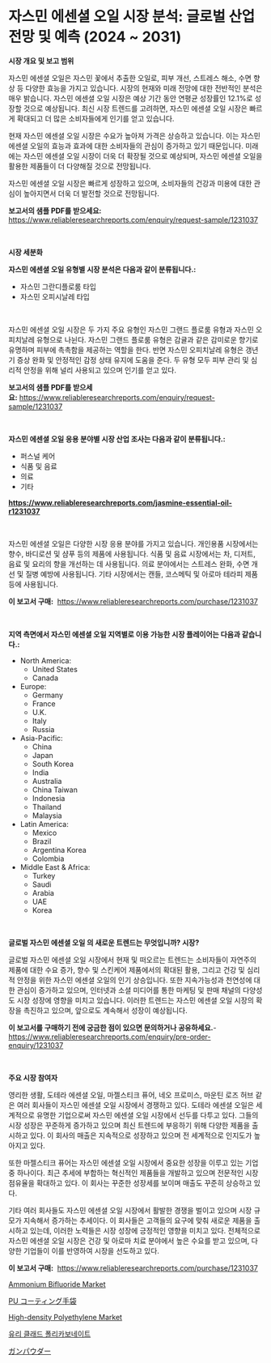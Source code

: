 <p><h1>자스민 에센셜 오일 시장 분석: 글로벌 산업 전망 및 예측 (2024 ~ 2031)</h1></p><p><strong>시장 개요 및 보고 범위</strong></p>
<p><p>자스민 에센셜 오일은 자스민 꽃에서 추출한 오일로, 피부 개선, 스트레스 해소, 수면 향상 등 다양한 효능을 가지고 있습니다. 시장의 현재와 미래 전망에 대한 전반적인 분석은 매우 밝습니다. 자스민 에센셜 오일 시장은 예상 기간 동안 연평균 성장률인 12.1%로 성장할 것으로 예상됩니다. 최신 시장 트렌드를 고려하면, 자스민 에센셜 오일 시장은 빠르게 확대되고 더 많은 소비자들에게 인기를 얻고 있습니다. </p><p>현재 자스민 에센셜 오일 시장은 수요가 높아져 가격은 상승하고 있습니다. 이는 자스민 에센셜 오일의 효능과 효과에 대한 소비자들의 관심이 증가하고 있기 때문입니다. 미래에는 자스민 에센셜 오일 시장이 더욱 더 확장될 것으로 예상되며, 자스민 에센셜 오일을 활용한 제품들이 더 다양해질 것으로 전망됩니다. </p><p>자스민 에센셜 오일 시장은 빠르게 성장하고 있으며, 소비자들의 건강과 미용에 대한 관심이 높아지면서 더욱 더 발전할 것으로 전망됩니다.</p></p>
<p><strong>보고서의 샘플 PDF를 받으세요:</strong> <a href="https://www.reliableresearchreports.com/enquiry/request-sample/1231037">https://www.reliableresearchreports.com/enquiry/request-sample/1231037</a></p>
<p>&nbsp;</p>
<p><strong>시장 세분화</strong></p>
<p><strong>자스민 에센셜 오일 유형별 시장 분석은 다음과 같이 분류됩니다.:</strong></p>
<p><ul><li>자스민 그란디플로룸 타입</li><li>자스민 오피시날레 타입</li></ul></p>
<p>&nbsp;</p>
<p><p>자스민 에센셜 오일 시장은 두 가지 주요 유형인 자스민 그랜드 플로룸 유형과 자스민 오피치날레 유형으로 나뉜다. 자스민 그랜드 플로룸 유형은 감귤과 같은 감미로운 향기로 유명하며 피부에 촉촉함을 제공하는 역할을 한다. 반면 자스민 오피치날레 유형은 갱년기 증상 완화 및 안정적인 감정 상태 유지에 도움을 준다. 두 유형 모두 피부 관리 및 심리적 안정을 위해 널리 사용되고 있으며 인기를 얻고 있다.</p></p>
<p><strong>보고서의 샘플 PDF를 받으세요:</strong>&nbsp;<a href="https://www.reliableresearchreports.com/enquiry/request-sample/1231037">https://www.reliableresearchreports.com/enquiry/request-sample/1231037</a></p>
<p>&nbsp;</p>
<p><strong> 자스민 에센셜 오일 응용 분야별 시장 산업 조사는 다음과 같이 분류됩니다.:</strong></p>
<p><ul><li>퍼스널 케어</li><li>식품 및 음료</li><li>의료</li><li>기타</li></ul></p>
<p><strong><a href="https://www.reliableresearchreports.com/jasmine-essential-oil-r1231037">https://www.reliableresearchreports.com/jasmine-essential-oil-r1231037</a></strong></p>
<p>&nbsp;</p>
<p><p>자스민 에센셜 오일은 다양한 시장 응용 분야를 가지고 있습니다. 개인용품 시장에서는 향수, 바디로션 및 샴푸 등의 제품에 사용됩니다. 식품 및 음료 시장에서는 차, 디저트, 음료 및 요리의 향을 개선하는 데 사용됩니다. 의료 분야에서는 스트레스 완화, 수면 개선 및 질병 예방에 사용됩니다. 기타 시장에서는 캔들, 코스메틱 및 아로마 테라피 제품 등에 사용됩니다.</p></p>
<p><strong>이 보고서 구매:</strong>&nbsp; <a href="https://www.reliableresearchreports.com/purchase/1231037">https://www.reliableresearchreports.com/purchase/1231037</a></p>
<p>&nbsp;</p>
<p><strong>지역 측면에서 자스민 에센셜 오일 지역별로 이용 가능한 시장 플레이어는 다음과 같습니다.:</strong></p>
<p><ul>
    <li>
        North America:
        <ul>
            <li>United States</li>
            <li>Canada</li>
        </ul>
    </li>
    <li>
        Europe:
        <ul>
            <li>Germany</li>
            <li>France</li>
            <li>U.K.</li>
            <li>Italy</li>
            <li>Russia</li>
        </ul>
    </li>
    <li>
        Asia-Pacific:
        <ul>
            <li>China</li>
            <li>Japan</li>
            <li>South Korea</li>
            <li>India</li>
            <li>Australia</li>
            <li>China Taiwan</li>
            <li>Indonesia</li>
            <li>Thailand</li>
            <li>Malaysia</li>
        </ul>
    </li>
    <li>
        Latin America:
        <ul>
            <li>Mexico</li>
            <li>Brazil</li>
            <li>Argentina Korea</li>
            <li>Colombia</li>
        </ul>
    </li>
    <li>
        Middle East & Africa:
        <ul>
            <li>Turkey</li>
            <li>Saudi</li>
            <li>Arabia</li>
            <li>UAE</li>
            <li>Korea</li>
        </ul>
    </li>
    </ul></p>
<p>&nbsp;</p>
<p><strong>글로벌 자스민 에센셜 오일 의 새로운 트렌드는 무엇입니까? 시장?</strong></p>
<p><p>글로벌 자스민 에센셜 오일 시장에서 현재 및 떠오르는 트렌드는 소비자들이 자연주의 제품에 대한 수요 증가, 향수 및 스킨케어 제품에서의 확대된 활용, 그리고 건강 및 심리적 안정을 위한 자스민 에센셜 오일의 인기 상승입니다. 또한 지속가능성과 천연성에 대한 관심이 증가하고 있으며, 인터넷과 소셜 미디어를 통한 마케팅 및 판매 채널의 다양성도 시장 성장에 영향을 미치고 있습니다. 이러한 트렌드는 자스민 에센셜 오일 시장의 확장을 촉진하고 있으며, 앞으로도 계속해서 성장이 예상됩니다.</p></p>
<p><strong>이 보고서를 구매하기 전에 궁금한 점이 있으면 문의하거나 공유하세요.</strong>- <a href="https://www.reliableresearchreports.com/enquiry/pre-order-enquiry/1231037">https://www.reliableresearchreports.com/enquiry/pre-order-enquiry/1231037</a></p>
<p>&nbsp;</p>
<p><strong>주요 시장 참여자</strong></p>
<p><p>영리한 생활, 도테라 에센셜 오일, 마젤스티크 퓨어, 네오 프로미스, 마운틴 로즈 허브 같은 여러 회사들이 자스민 에센셜 오일 시장에서 경쟁하고 있다. 도테라 에센셜 오일은 세계적으로 유명한 기업으로써 자스민 에센셜 오일 시장에서 선두를 다투고 있다. 그들의 시장 성장은 꾸준하게 증가하고 있으며 최신 트렌드에 부응하기 위해 다양한 제품을 출시하고 있다. 이 회사의 매출은 지속적으로 성장하고 있으며 전 세계적으로 인지도가 높아지고 있다.</p><p>또한 마젤스티크 퓨어는 자스민 에센셜 오일 시장에서 중요한 성장을 이루고 있는 기업 중 하나이다. 최근 추세에 부합하는 혁신적인 제품들을 개발하고 있으며 전문적인 시장 점유율을 확대하고 있다. 이 회사는 꾸준한 성장세를 보이며 매출도 꾸준히 상승하고 있다.</p><p>기타 여러 회사들도 자스민 에센셜 오일 시장에서 활발한 경쟁을 벌이고 있으며 시장 규모가 지속해서 증가하는 추세이다. 이 회사들은 고객들의 요구에 맞춰 새로운 제품을 출시하고 있는데, 이러한 노력들은 시장 성장에 긍정적인 영향을 미치고 있다. 전체적으로 자스민 에센셜 오일 시장은 건강 및 아로마 치료 분야에서 높은 수요를 받고 있으며, 다양한 기업들이 이를 반영하여 시장을 선도하고 있다.</p></p>
<p><strong>이 보고서 구매:</strong>&nbsp;&nbsp;<a href="https://www.reliableresearchreports.com/purchase/1231037">https://www.reliableresearchreports.com/purchase/1231037</a></p>
<p><p><a href="https://issuu.com/reportprime-2/docs/ammonium-bifluoride-market-size-2030.pptx">Ammonium Bifluoride Market</a></p><p><a href="https://github.com/AaronVargas43/Market-Research-Report-List-1/blob/main/110613026064.md">PU コーティング手袋</a></p><p><a href="https://issuu.com/reportprime-2/docs/high-density-polyethylene-market-si_dc5a89cf96b402">High-density Polyethylene Market</a></p><p><a href="https://medium.com/@brisamorar2023/%EC%9C%A0%EB%A6%AC-%EC%BD%94%ED%8C%85-%ED%8F%B4%EB%A6%AC%EC%B9%B4%EB%B3%B4%EB%84%A4%EC%9D%B4%ED%8A%B8-%EC%8B%9C%EC%9E%A5-%EC%A0%84%EB%A7%9D-%EC%82%B0%EC%97%85-%EA%B0%9C%EC%9A%94-%EB%B0%8F-%EC%98%88%EC%B8%A1-2024%EB%85%84%EB%B6%80%ED%84%B0-2031%EB%85%84%EA%B9%8C%EC%A7%80-22f2c1827e5d">유리 클래드 폴리카보네이트</a></p><p><a href="https://medium.com/@pollynsatcherayted345/%E7%81%AB%E8%96%AC%E5%B8%82%E5%A0%B4%E3%81%AE%E3%82%B7%E3%82%A7%E3%82%A2%E3%81%AE%E9%80%B2%E5%8C%96%E3%81%A8%E5%B8%82%E5%A0%B4%E6%88%90%E9%95%B7%E3%83%88%E3%83%AC%E3%83%B3%E3%83%892024%E5%B9%B4%E3%81%8B%E3%82%892031%E5%B9%B4%E3%81%BE%E3%81%A7-dec23e681651">ガンパウダー</a></p></p>
